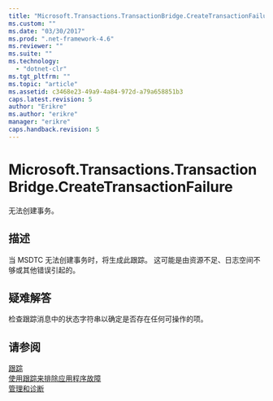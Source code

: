 ```yaml
---
title: "Microsoft.Transactions.TransactionBridge.CreateTransactionFailure | Microsoft Docs"
ms.custom: ""
ms.date: "03/30/2017"
ms.prod: ".net-framework-4.6"
ms.reviewer: ""
ms.suite: ""
ms.technology: 
  - "dotnet-clr"
ms.tgt_pltfrm: ""
ms.topic: "article"
ms.assetid: c3468e23-49a9-4a84-972d-a79a658851b3
caps.latest.revision: 5
author: "Erikre"
ms.author: "erikre"
manager: "erikre"
caps.handback.revision: 5
---
```

# Microsoft.Transactions.TransactionBridge.CreateTransactionFailure
无法创建事务。  
  
## 描述  
 当 MSDTC 无法创建事务时，将生成此跟踪。  这可能是由资源不足、日志空间不够或其他错误引起的。  
  
## 疑难解答  
 检查跟踪消息中的状态字符串以确定是否存在任何可操作的项。  
  
## 请参阅  
 [跟踪](../../../../../docs/framework/wcf/diagnostics/tracing/index.md)   
 [使用跟踪来排除应用程序故障](../../../../../docs/framework/wcf/diagnostics/tracing/using-tracing-to-troubleshoot-your-application.md)   
 [管理和诊断](../../../../../docs/framework/wcf/diagnostics/index.md)